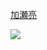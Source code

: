 <a href="https://youpy.jottit.com/%E5%8A%A0%E7%80%AC%E4%BA%AE">加瀬亮</a>

<img src="https://images1-focus-opensocial.googleusercontent.com/gadgets/proxy?url=http://mainichi.jp/graph/2013/01/23/20130123k0000m040033000c/image/001.jpg&container=focus&gadget=a&rewriteMime=image/*&refresh=31536000&no_expand=1">

